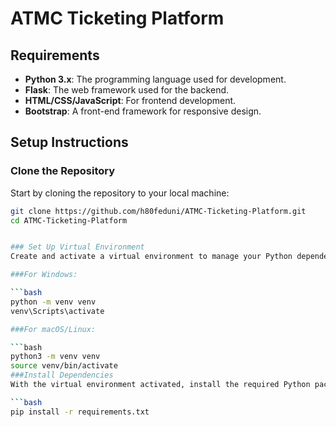# ATMC Ticketing Platform 
## Requirements

- **Python 3.x**: The programming language used for development.
- **Flask**: The web framework used for the backend.
- **HTML/CSS/JavaScript**: For frontend development.
- **Bootstrap**: A front-end framework for responsive design.

## Setup Instructions

### Clone the Repository

Start by cloning the repository to your local machine:

```bash
git clone https://github.com/h80feduni/ATMC-Ticketing-Platform.git
cd ATMC-Ticketing-Platform


### Set Up Virtual Environment
Create and activate a virtual environment to manage your Python dependencies:

###For Windows:

```bash
python -m venv venv
venv\Scripts\activate

###For macOS/Linux:

```bash
python3 -m venv venv
source venv/bin/activate
###Install Dependencies
With the virtual environment activated, install the required Python packages:

```bash
pip install -r requirements.txt
